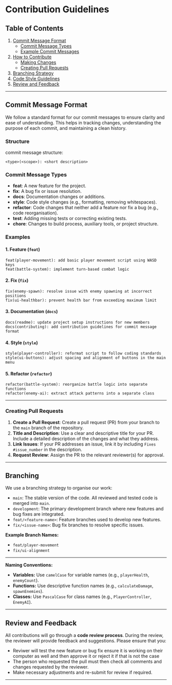 # Contribution Guidelines

## Table of Contents
1. [Commit Message Format](#commit-message-format)
   - [Commit Message Types](#commit-message-types)
   - [Example Commit Messages](#example-commit-messages)
2. [How to Contribute](#how-to-contribute)
   - [Making Changes](#making-changes)
   - [Creating Pull Requests](#creating-pull-requests)
3. [Branching Strategy](#branching-strategy)
4. [Code Style Guidelines](#code-style-guidelines)
5. [Review and Feedback](#review-and-feedback)

---

## Commit Message Format

We follow a standard format for our commit messages to ensure clarity and ease of understanding. This helps in tracking changes, understanding the purpose of each commit, and maintaining a clean history.

### Structure

commit message structure:

```
<type>(<scope>): <short description>
```

### Commit Message Types

- **feat**: A new feature for the project.
- **fix**: A bug fix or issue resolution.
- **docs**: Documentation changes or additions.
- **style**: Code style changes (e.g., formatting, removing whitespaces).
- **refactor**: Code changes that neither add a feature nor fix a bug (e.g., code reorganisation).
- **test**: Adding missing tests or correcting existing tests.
- **chore**: Changes to build process, auxiliary tools, or project structure.

### Examples

#### 1. Feature (`feat`)

```
feat(player-movement): add basic player movement script using WASD keys
feat(battle-system): implement turn-based combat logic
```

#### 2. Fix (`fix`)

```
fix(enemy-spawn): resolve issue with enemy spawning at incorrect positions
fix(ui-healthbar): prevent health bar from exceeding maximum limit
```

#### 3. Documentation (`docs`)

```
docs(readme): update project setup instructions for new members
docs(contributing): add contribution guidelines for commit message format
```

#### 4. Style (`style`)

```
style(player-controller): reformat script to follow coding standards
style(ui-buttons): adjust spacing and alignment of buttons in the main menu
```

#### 5. Refactor (`refactor`)

```
refactor(battle-system): reorganize battle logic into separate functions
refactor(enemy-ai): extract attack patterns into a separate class
```
---

### Creating Pull Requests

1. **Create a Pull Request**: Create a pull request (PR) from your branch to the `main` branch of the repository.
2. **Title and Description**: Use a clear and descriptive title for your PR. Include a detailed description of the changes and what they address.
3. **Link Issues**: If your PR addresses an issue, link it by including `Fixes #issue_number` in the description.
4. **Request Review**: Assign the PR to the relevant reviewer(s) for approval.

---

## Branching

We use a branching strategy to organise our work:

- `main`: The stable version of the code. All reviewed and tested code is merged into `main`.
- `development`: The primary development branch where new features and bug fixes are integrated.
- `feat/<feature-name>`: Feature branches used to develop new features.
- `fix/<issue-name>`: Bug fix branches to resolve specific issues.

**Example Branch Names:**

- `feat/player-movement`
- `fix/ui-alignment`

---

**Naming Conventions:**

- **Variables:** Use `camelCase` for variable names (e.g., `playerHealth`, `enemyCount`).
- **Functions:** Use descriptive function names (e.g., `calculateDamage`, `spawnEnemies`).
- **Classes:** Use `PascalCase` for class names (e.g., `PlayerController`, `EnemyAI`).

---

## Review and Feedback

All contributions will go through a **code review process**. During the review, the reviewer will provide feedback and suggestions. Please ensure that you:

- Reviwer will test the new feature or bug fix ensure it is working on their computer as well and then approve it or reject it if that is not the case 
- The person who requested the pull must then check all comments and changes requested by the reviewer.
- Make necessary adjustments and re-submit for review if required.

---
